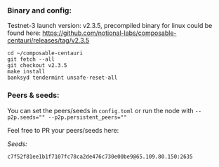 
### Binary and config:

Testnet-3 launch version: v2.3.5, precompiled binary for linux could be found here: https://github.com/notional-labs/composable-centauri/releases/tag/v2.3.5

```
cd ~/composable-centauri
git fetch --all
git checkout v2.3.5
make install
banksyd tendermint unsafe-reset-all
```

### Peers & seeds:
You can set the peers/seeds in `config.toml` or run the node with `--p2p.seeds="" --p2p.persistent_peers=""`

Feel free to PR your peers/seeds here:

*Seeds:*
```
c7f52f81ee1b1f7107fc78ca2de476c730e00be9@65.109.80.150:2635
```
